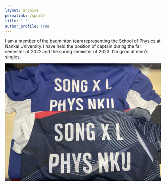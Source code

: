 ```yaml
---
layout: archive
permalink: /sport/
title: " "
author_profile: true
---
```


I am a member of the badminton team representing the School of Physics at Nankai University. I have held the position of captain during the fall semester of 2022 and the spring semester of 2023. I'm good at men's singles. 



![](../images/IMG_6732.png)